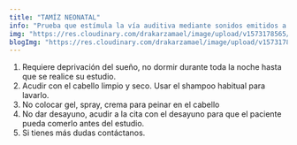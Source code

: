 ```yaml
---
title: "TAMÍZ NEONATAL"
info: "Prueba que estímula la vía auditiva mediante sonidos emitidos a través de unos audífonos y la vía visual con luces proyectadas en unos goggles."
img: "https://res.cloudinary.com/drakarzamael/image/upload/v1573178565/estudiosMini/TAMIZ_NEONATAL.svg"
blogImg: "https://res.cloudinary.com/drakarzamael/image/upload/v1573178917/estudiosBlog/TAMZ_NEONATAL_open.svg"
---
```


1. Requiere deprivación del sueño, no dormir durante toda la noche hasta que se realice su estudio.
2. Acudir con el cabello limpio y seco. Usar el shampoo habitual para lavarlo.
3. No colocar gel, spray, crema para peinar en el cabello
4. No dar desayuno, acudir a la cita con el desayuno para que el paciente pueda comerlo antes del estudio.
5. Si tienes más dudas contáctanos.
